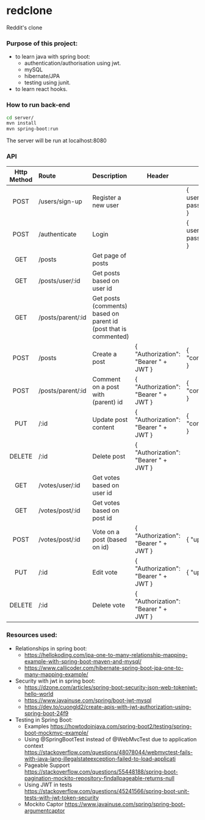 # redclone
Reddit's clone

### Purpose of this project:
- to learn java with spring boot:
  - authentication/authorisation using jwt.
  - mySQL
  - hibernate/JPA
  - testing using junit.
- to learn react hooks.

### How to run back-end
```bash
cd server/
mvn install
mvn spring-boot:run
```
The server will be run at localhost:8080

### API
|Http Method|Route|Description|Header|Body|Response|
|:-:|:-|:-|-|-|-|
|POST|/users/sign-up|Register a new user||{ username:string, password:string }
|POST|/authenticate|Login||{ username:string, password:string }|JWT for auth
|GET|/posts|Get page of posts|||Page of posts
|GET|/posts/user/:id|Get posts based on user id|||Page of posts
|GET|/posts/parent/:id|Get posts (comments) based on parent id (post that is commented)|||Page of posts
|POST|/posts|Create a post|{ "Authorization": "Bearer " + JWT }|{ "content":string } | the created post
|POST|/posts/parent/:id|Comment on a post with (parent) id|{ "Authorization": "Bearer " + JWT }|{ "content":string }|the created post (commment)
|PUT|/:id|Update post content|{ "Authorization": "Bearer " + JWT }|{ "content":string }|The updated post
|DELETE|/:id|Delete post|{ "Authorization": "Bearer " + JWT }|
|GET|/votes/user/:id|Get votes based on user id|||List of votes
|GET|/votes/post/:id|Get votes based on post id|||List of votes
|POST|/votes/post/:id|Vote on a post (based on id)|{ "Authorization": "Bearer " + JWT }|{ "up":boolean }|the created vote
|PUT|/:id|Edit vote|{ "Authorization": "Bearer " + JWT }|{ "up":boolean }|the edited vote
|DELETE|/:id|Delete vote|{ "Authorization": "Bearer " + JWT }

### Resources used:
- Relationships in spring boot:
  - https://hellokoding.com/jpa-one-to-many-relationship-mapping-example-with-spring-boot-maven-and-mysql/
  - https://www.callicoder.com/hibernate-spring-boot-jpa-one-to-many-mapping-example/
- Security with jwt in spring boot:
  - https://dzone.com/articles/spring-boot-security-json-web-tokenjwt-hello-world
  - https://www.javainuse.com/spring/boot-jwt-mysql
  - https://dev.to/cuongld2/create-apis-with-jwt-authorization-using-spring-boot-24f9
- Testing in Spring Boot:
  - Examples https://howtodoinjava.com/spring-boot2/testing/spring-boot-mockmvc-example/
  - Using @SpringBootTest instead of @WebMvcTest due to application context https://stackoverflow.com/questions/48078044/webmvctest-fails-with-java-lang-illegalstateexception-failed-to-load-applicati
  - Pageable Support https://stackoverflow.com/questions/55448188/spring-boot-pagination-mockito-repository-findallpageable-returns-null
  - Using JWT in tests https://stackoverflow.com/questions/45241566/spring-boot-unit-tests-with-jwt-token-security
  - Mockito Captor https://www.javainuse.com/spring/spring-boot-argumentcaptor